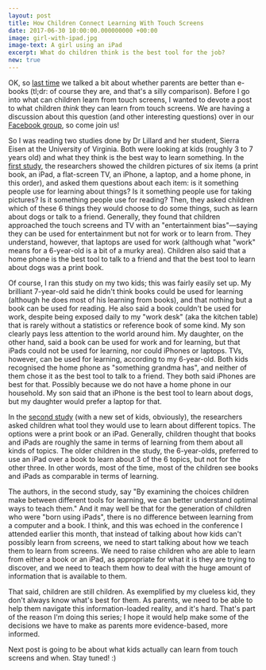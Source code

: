 ```yaml
---
layout: post
title: How Children Connect Learning With Touch Screens
date: 2017-06-30 10:00:00.000000000 +00:00
image: girl-with-ipad.jpg
image-text: A girl using an iPad
excerpt: What do children think is the best tool for the job?
new: true
---
```


OK, so [last time](https://galpod.com/parents-vs-media) we talked a bit about whether parents are better than e-books (tl;dr: of course they are, and that's a silly comparison). Before I go into what can children learn from touch screens, I wanted to devote a post to what children *think* they can learn from touch screens. We are having a discussion about this question (and other interesting questions) over in our [Facebook group](https://www.facebook.com/groups/1456686561021212/), so come join us!

So I was reading two studies done by Dr Lillard and her student, Sierra Eisen at the University of Virginia. Both were looking at kids (roughly 3 to 7 years old) and what they think is the best way to learn something. In the [first study](http://faculty.virginia.edu/ASLillard/PDFs/Eisen%20&%20Lillard%20(2016).pdf), the researchers showed the children pictures of six items (a print book, an iPad, a flat-screen TV, an iPhone, a laptop, and a home phone, in this order), and asked them questions about each item: is it something people use for learning about things? Is it something people use for taking pictures? Is it something people use for reading? Then, they asked children which of these 6 things they would choose to do some things, such as learn about dogs or talk to a friend. Generally, they found that children approached the touch screens and TV with an "entertainment bias"&mdash;saying they can be used for entertainment but not for work or to learn from. They understand, however, that laptops are used for work (although what "work" means for a 6-year-old is a bit of a murky area). Children also said that a home phone is the best tool to talk to a friend and that the best tool to learn about dogs was a print book.

Of course, I ran this study on my two kids; this was fairly easily set up. My brilliant 7-year-old said he didn't think books could be used for learning (although he does most of his learning from books), and that nothing but a book can be used for reading. He also said a book couldn't be used for work, despite being exposed daily to my "work desk" (aka the kitchen table) that is rarely without a statistics or reference book of some kind. My son clearly pays less attention to the world around him. My daughter, on the other hand, said a book can be used for work and for learning, but that iPads could not be used for learning, nor could iPhones or laptops. TVs, however, can be used for learning, according to my 6-year-old. Both kids recognised the home phone as "something grandma has", and neither of them chose it as the best tool to talk to a friend. They both said iPhones are best for that. Possibly because we do not have a home phone in our household. My son said that an iPhone is the best tool to learn about dogs, but my daughter would prefer a laptop for that.

In the [second study](http://journal.frontiersin.org/article/10.3389/fpsyg.2016.01431/full) (with a new set of kids, obviously), the researchers asked children what tool they would use to learn about different topics. The options were a print book or an iPad. Generally, children thought that books and iPads are roughly the same in terms of learning from them about all kinds of topics. The older children in the study, the 6-year-olds, preferred to use an iPad over a book to learn about 3 of the 6 topics, but not for the other three. In other words, most of the time, most of the children see books and iPads as comparable in terms of learning.

The authors, in the second study, say "By examining the choices children make between different tools for learning, we can better understand optimal ways to teach them." And it may well be that for the generation of children who were "born using iPads", there is no difference between learning from a computer and a book. I think, and this was echoed in the conference I attended earlier this month, that instead of talking about how kids can't possibly learn from screens, we need to start talking about how we teach them to learn from screens. We need to raise children who are able to learn from either a book or an iPad, as appropriate for what it is they are trying to discover, and we need to teach them how to deal with the huge amount of information that is available to them.

That said, children are still children. As exemplified by my clueless kid, they don't always know what's best for them. As parents, we need to be able to help them navigate this information-loaded reality, and it's hard. That's part of the reason I'm doing this series; I hope it would help make some of the decisions we have to make as parents more evidence-based, more informed.

Next post is going to be about what kids actually can learn from touch screens and when. Stay tuned! :)
